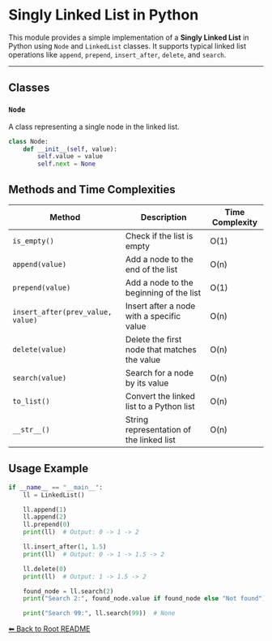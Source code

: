 # Singly Linked List in Python

This module provides a simple implementation of a **Singly Linked List** in Python using `Node` and `LinkedList` classes. It supports typical linked list operations like `append`, `prepend`, `insert_after`, `delete`, and `search`.

---

## Classes

### `Node`

A class representing a single node in the linked list.

```python
class Node:
    def __init__(self, value):
        self.value = value
        self.next = None
```

## Methods and Time Complexities

| Method                            | Description                                  | Time Complexity |
| --------------------------------- | -------------------------------------------- | --------------- |
| `is_empty()`                      | Check if the list is empty                   | O(1)            |
| `append(value)`                   | Add a node to the end of the list            | O(n)            |
| `prepend(value)`                  | Add a node to the beginning of the list      | O(1)            |
| `insert_after(prev_value, value)` | Insert after a node with a specific value    | O(n)            |
| `delete(value)`                   | Delete the first node that matches the value | O(n)            |
| `search(value)`                   | Search for a node by its value               | O(n)            |
| `to_list()`                       | Convert the linked list to a Python list     | O(n)            |
| `__str__()`                       | String representation of the linked list     | O(n)            |

## Usage Example

```python
if __name__ == "__main__":
    ll = LinkedList()

    ll.append(1)
    ll.append(2)
    ll.prepend(0)
    print(ll)  # Output: 0 -> 1 -> 2

    ll.insert_after(1, 1.5)
    print(ll)  # Output: 0 -> 1 -> 1.5 -> 2

    ll.delete(0)
    print(ll)  # Output: 1 -> 1.5 -> 2

    found_node = ll.search(2)
    print("Search 2:", found_node.value if found_node else "Not found")  # 2

    print("Search 99:", ll.search(99))  # None
```

[⬅ Back to Root README](../../README.md)
